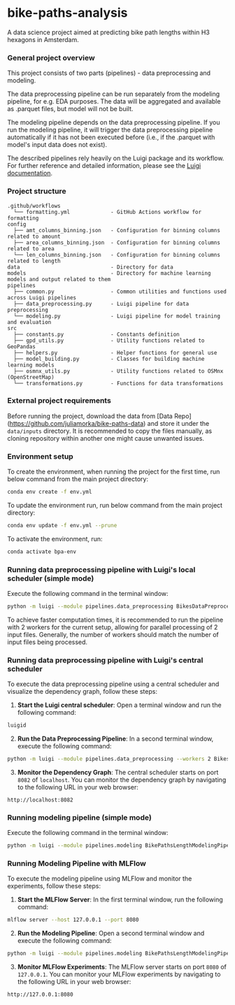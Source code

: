 # bike-paths-analysis
A data science project aimed at predicting bike path lengths within H3 hexagons in Amsterdam.

### General project overview

This project consists of two parts (pipelines) - data preprocessing and modeling. 

The data preprocessing pipeline can be run separately from the modeling pipeline, for e.g. EDA purposes. 
The data will be aggregated and available as .parquet files, but model will not be built.

The modeling pipeline depends on the data preprocessing pipeline. If you run the modeling pipeline, 
it will trigger the data preprocessing pipeline automatically if it has not been executed before 
(i.e., if the .parquet with model's input data does not exist).

The described pipelines rely heavily on the Luigi package and its workflow. For further reference and detailed information, 
please see the [Luigi documentation](https://luigi.readthedocs.io/en/stable/).

### Project structure 
```
.github/workflows
  └── formatting.yml             - GitHub Actions workflow for formatting
config
  ├── amt_columns_binning.json   - Configuration for binning columns related to amount
  ├── area_columns_binning.json  - Configuration for binning columns related to area
  └── len_columns_binning.json   - Configuration for binning columns related to length
data                             - Directory for data 
models                           - Directory for machine learning models and output related to them
pipelines
  ├── common.py                  - Common utilities and functions used across Luigi pipelines
  ├── data_preprocessing.py      - Luigi pipeline for data preprocessing
  └── modeling.py                - Luigi pipeline for model training and evaluation
src
  ├── constants.py               - Constants definition
  ├── gpd_utils.py               - Utility functions related to GeoPandas
  ├── helpers.py                 - Helper functions for general use
  ├── model_building.py          - Classes for building machine learning models
  ├── osmnx_utils.py             - Utility functions related to OSMnx (OpenStreetMap)
  └── transformations.py         - Functions for data transformations

```

### External project requirements

Before running the project, download the data from [Data Repo] (https://github.com/juliamorka/bike-paths-data) 
and store it under the `data/inputs` directory. It is recommended to copy the files manually, as cloning repository
within another one might cause unwanted issues.

### Environment setup

To create the environment, when running the project for the first time, run below command from the main project directory:
```bash
conda env create -f env.yml
```
To update the environment run, run below command from the main project directory:
```bash
conda env update -f env.yml --prune
```
To activate the environment, run:
```bash
conda activate bpa-env
```

### Running data preprocessing pipeline with Luigi's local scheduler (simple mode)

Execute the following command in the terminal window:

```bash
python -m luigi --module pipelines.data_preprocessing BikesDataPreprocessingPipeline --workers {number_of_workers} --local-scheduler
```
To achieve faster computation times, it is recommended to run the pipeline with 2 workers for the current setup, 
allowing for parallel processing of 2 input files. Generally, the number of workers should match the number of input 
files being processed.

### Running data preprocessing pipeline with Luigi's central scheduler

To execute the data preprocessing pipeline using a central scheduler and visualize the dependency graph, follow these steps:

1. **Start the Luigi central scheduler**: Open a terminal window and run the following command:

```bash
luigid
```

2. **Run the Data Preprocessing Pipeline**: In a second terminal window, execute the following command:

```bash
python -m luigi --module pipelines.data_preprocessing --workers 2 BikesDataPreprocessingPipeline
```

3. **Monitor the Dependency Graph**: The central scheduler starts on port `8082` of `localhost`. 
You can monitor the dependency graph by navigating to the following URL in your web browser:

```
http://localhost:8082
```

### Running modeling pipeline (simple mode)

Execute the following command in the terminal window:

```bash
python -m luigi --module pipelines.modeling BikePathsLengthModelingPipeline --local-scheduler
```

### Running Modeling Pipeline with MLFlow

To execute the modeling pipeline using MLFlow and monitor the experiments, follow these steps:

1. **Start the MLFlow Server**: In the first terminal window, run the following command:

```bash
mlflow server --host 127.0.0.1 --port 8080
```
   
2. **Run the Modeling Pipeline**: Open a second terminal window and execute the following command:

```bash
python -m luigi --module pipelines.modeling BikePathsLengthModelingPipeline --local-scheduler
```

3. **Monitor MLFlow Experiments**: The MLFlow server starts on port `8080` of `127.0.0.1`. 
You can monitor your MLFlow experiments by navigating to the following URL in your web browser:

```
http://127.0.0.1:8080
```
